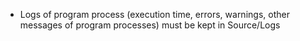- Logs of program process (execution time, errors, warnings, other messages of program processes) must be kept in Source/Logs
